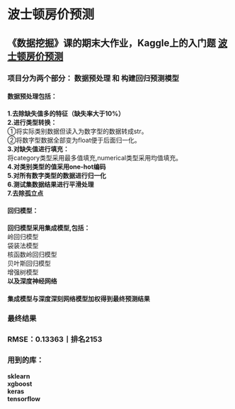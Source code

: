 # 波士顿房价预测
## 《数据挖掘》课的期末大作业，Kaggle上的入门题  [波士顿房价预测](https://www.kaggle.com/c/house-prices-advanced-regression-techniques)
### 项目分为两个部分： 数据预处理 和 构建回归预测模型
#### 数据预处理包括：
**1.去除缺失值多的特征（缺失率大于10%）**  
**2.进行类型转换：**  
①将实际类别数据但读入为数字型的数据转成str。  
②将数字型数据全部变为float便于后面归一化。  
**3.对缺失值进行填充：**  
将category类型采用最多值填充,numerical类型采用均值填充。  
**4.对类别类型的值采用one-hot编码**  
**5.对所有数字类型的数据进行归一化**  
**6.测试集数据结果进行平滑处理**  
**7.去除孤立点**  
#### 回归模型：
**回归模型采用集成模型,包括：**  
岭回归模型  
袋装法模型  
核函数岭回归模型  
贝叶斯回归模型  
增强树模型  
**以及深度神经网络**
#### 集成模型与深度深刻网络模型加权得到最终预测结果
### 最终结果 
### RMSE：0.13363丨排名2153
### 用到的库： 
**sklearn**  
**xgboost**  
**keras**  
**tensorflow**  

